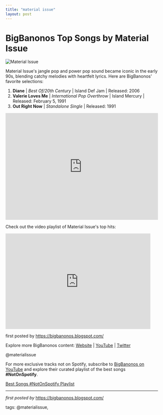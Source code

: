 ```yaml
---
title: "material issue"
layout: post
---
```

<h1>BigBanonos Top Songs by Material Issue</h1>
<img alt="Material Issue" src="https://powerpophalloffame.com/wp-content/uploads/bfi_thumb/MaterialIssue_Main-ngmeb9shhi2bdlcvl4jxh00tbrrkai5t8sawut0rqk.jpg" /> <p>Material Issue's jangle pop and power pop sound became iconic in the early 90s, blending catchy melodies with heartfelt lyrics. Here are BigBanonos' favorite selections:</p> <ol> <li><strong>Diane</strong> | <em>Best Of/20th Century</em> | Island Def Jam | Released: 2006</li> <li><strong>Valerie Loves Me</strong> | <em>International Pop Overthrow</em> | Island Mercury | Released: February 5, 1991</li> <li><strong>Out Right Now</strong> | <em>Standalone Single</em> | Released: 1991</li>
</ol> <div> <iframe src="https://open.spotify.com/embed/playlist/00ZhnzyxAecZBsbFg2InnK?utm_source=generator" width="100%" height="352" frameBorder="0" allowfullscreen="" allow="autoplay; clipboard-write; encrypted-media; fullscreen; picture-in-picture" loading="lazy"></iframe>
</div> <div> <p>Check out the video playlist of Material Issue's top hits:</p> <iframe allowfullscreen="" frameborder="0" height="315" src="https://www.youtube.com/embed/XjnNERIy0HI?list=PLtuNtuTatqI0oyqEmnDPTgh7RAIcYyhXO" width="95%"></iframe>
</div> <p>first posted by <a href="https://bigbanonos.blogspot.com/">https://bigbanonos.blogspot.com/</a></p> <div> <p>Explore more BigBanonos content: <a href="https://bigbanonos.blogspot.com/">Website</a> | <a href="https://www.youtube.com/@BigBanonos">YouTube</a> | <a href="https://x.com/bigbanonos">Twitter</a></p>
</div> <!--Tags-->
<p>@materialissue</p>


<!--Subscribe and Playlist Links-->
<div>
    <p>For more exclusive tracks not on Spotify, subscribe to <a href="https://www.youtube.com/@BigBanonos" target="_blank">BigBanonos on YouTube</a> and explore their curated playlist of the best songs <strong>#NotOnSpotify</strong>.</p>
    <p><a href="https://www.youtube.com/playlist?list=PLtuNtuTatqI0kFahUCbtbfenC_ET5O_tr" target="_blank">Best Songs #NotOnSpotify Playlist<br /></a></p></div>

<hr />

<p><em>first posted by</em> <a href="https://bigbanonos.blogspot.com/" rel="noopener" target="_new">https://bigbanonos.blogspot.com/</a></p>

<p>tags: @materialissue,</p>
